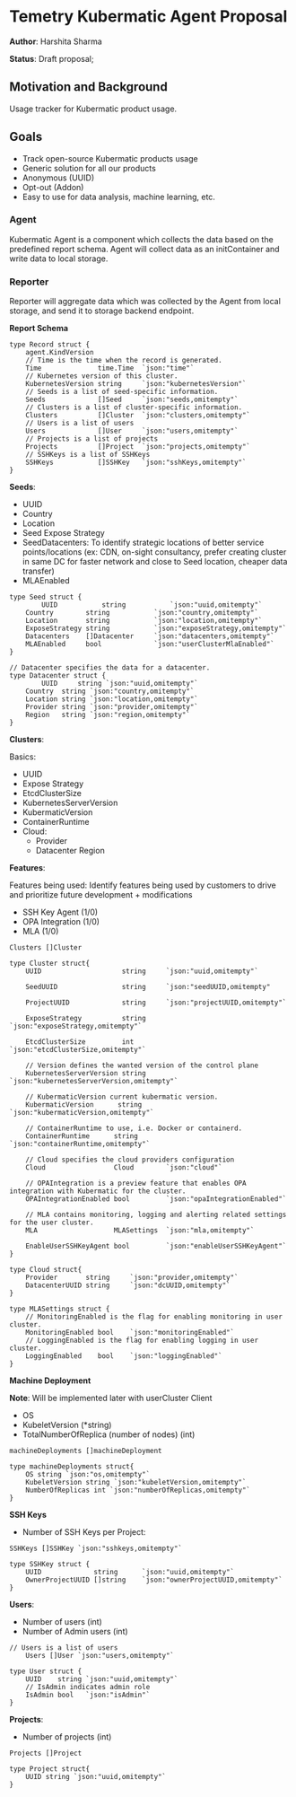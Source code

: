 # Temetry Kubermatic Agent Proposal

**Author**: Harshita Sharma

**Status**: Draft proposal;

## Motivation and Background
Usage tracker for Kubermatic product usage.

## Goals
- Track open-source Kubermatic products usage
- Generic solution for all our products
- Anonymous (UUID)
- Opt-out (Addon)
- Easy to use for data analysis, machine learning, etc.

### Agent
Kubermatic Agent is a component which collects the data based on the predefined report schema. Agent will collect data as an initContainer and write data to local storage.

### Reporter
Reporter will aggregate data which was collected by the Agent from local storage, and send it to storage backend endpoint.

**Report Schema**

```
type Record struct {
	agent.KindVersion
	// Time is the time when the record is generated.
	Time              time.Time  `json:"time"`
	// Kubernetes version of this cluster.
	KubernetesVersion string     `json:"kubernetesVersion"`
	// Seeds is a list of seed-specific information.
	Seeds             []Seed     `json:"seeds,omitempty"`
	// Clusters is a list of cluster-specific information.
	Clusters          []Cluster  `json:"clusters,omitempty"`
	// Users is a list of users
	Users             []User     `json:"users,omitempty"`
	// Projects is a list of projects
	Projects          []Project  `json:"projects,omitempty"`
	// SSHKeys is a list of SSHKeys
	SSHKeys           []SSHKey   `json:"sshKeys,omitempty"`
}
```

**Seeds**:

- UUID
- Country
- Location
- Seed Expose Strategy
- SeedDatacenters: To identify strategic locations of better service points/locations (ex: CDN, on-sight consultancy, prefer creating cluster in same DC for faster network and close to Seed location, cheaper data transfer)
- MLAEnabled

```
type Seed struct {
        UUID           string           `json:"uuid,omitempty"`
	Country        string           `json:"country,omitempty"`
	Location       string           `json:"location,omitempty"`
	ExposeStrategy string           `json:"exposeStrategy,omitempty"`
	Datacenters    []Datacenter     `json:"datacenters,omitempty"`
	MLAEnabled     bool             `json:"userClusterMlaEnabled"`
}

// Datacenter specifies the data for a datacenter.
type Datacenter struct {
        UUID     string `json:"uuid,omitempty"`
	Country  string `json:"country,omitempty"`
	Location string `json:"location,omitempty"`
	Provider string `json:"provider,omitempty"`
	Region   string `json:"region,omitempty"`
}
```

**Clusters**:

Basics:

- UUID
- Expose Strategy
- EtcdClusterSize
- KubernetesServerVersion
- KubermaticVersion
- ContainerRuntime
- Cloud:
    - Provider
    - Datacenter Region

**Features**:

Features being used: Identify features being used by customers to drive and prioritize future development + modifications

- SSH Key Agent (1/0)
- OPA Integration (1/0)
- MLA (1/0)

```
Clusters []Cluster

type Cluster struct{
    UUID                    string     `json:"uuid,omitempty"`

    SeedUUID                string     `json:"seedUUID,omitempty"

    ProjectUUID             string     `json:"projectUUID,omitempty"`

    ExposeStrategy          string     `json:"exposeStrategy,omitempty"`

    EtcdClusterSize         int        `json:"etcdClusterSize,omitempty"`

    // Version defines the wanted version of the control plane
    KubernetesServerVersion string     `json:"kubernetesServerVersion,omitempty"`

    // KubermaticVersion current kubermatic version.
    KubermaticVersion      string      `json:"kubermaticVersion,omitempty"`

    // ContainerRuntime to use, i.e. Docker or containerd.
    ContainerRuntime      string       `json:"containerRuntime,omitempty"`

    // Cloud specifies the cloud providers configuration
    Cloud                 Cloud        `json:"cloud"`

    // OPAIntegration is a preview feature that enables OPA integration with Kubermatic for the cluster.
    OPAIntegrationEnabled bool         `json:"opaIntegrationEnabled"`

    // MLA contains monitoring, logging and alerting related settings for the user cluster.
    MLA                   MLASettings  `json:"mla,omitempty"`

    EnableUserSSHKeyAgent bool         `json:"enableUserSSHKeyAgent"`
}

type Cloud struct{
    Provider       string     `json:"provider,omitempty"`
    DatacenterUUID string     `json:"dcUUID,omitempty"`
}

type MLASettings struct {
    // MonitoringEnabled is the flag for enabling monitoring in user cluster.
    MonitoringEnabled bool    `json:"monitoringEnabled"`
    // LoggingEnabled is the flag for enabling logging in user cluster.
    LoggingEnabled    bool    `json:"loggingEnabled"`
}
```

**Machine Deployment**

**Note**: Will be implemented later with userCluster Client

- OS
- KubeletVersion (*string)
- TotalNumberOfReplica (number of nodes) (int)

```
machineDeployments []machineDeployment

type machineDeployments struct{
    OS string `json:"os,omitempty"`
    KubeletVersion string `json:"kubeletVersion,omitempty"`
    NumberOfReplicas int `json:"numberOfReplicas,omitempty"`
}
```

**SSH Keys**
- Number of SSH Keys per Project:

```
SSHKeys []SSHKey `json:"sshkeys,omitempty"`

type SSHKey struct {
	UUID             string      `json:"uuid,omitempty"`
	OwnerProjectUUID []string    `json:"ownerProjectUUID,omitempty"`
}
```

**Users**:
- Number of users (int)
- Number of Admin users (int)

```
// Users is a list of users
    Users []User `json:"users,omitempty"`

type User struct {
    UUID    string `json:"uuid,omitempty"`
    // IsAdmin indicates admin role
    IsAdmin bool   `json:"isAdmin"`
}
```

**Projects**:
- Number of projects (int)

```
Projects []Project

type Project struct{
    UUID string `json:"uuid,omitempty"`
}
```
